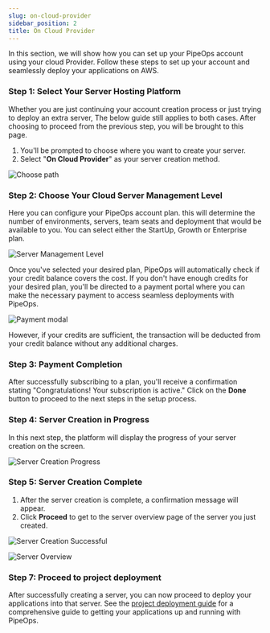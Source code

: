```yaml
---
slug: on-cloud-provider
sidebar_position: 2
title: On Cloud Provider
---
```


In this section, we will show how you can set up your PipeOps account using your cloud Provider. Follow these steps to set up your account and seamlessly deploy your applications on AWS.

### Step 1: Select Your Server Hosting Platform

Whether you are just continuing your account creation process or just trying to deploy an extra server, The below guide still applies to both cases. After choosing to proceed from the previous step, you will be brought to this page.

1. You'll be prompted to choose where you want to create your server.
2. Select "**On Cloud Provider**" as your server creation method.

![Choose path](https://pub-30c11acc143348fcae20835653c5514d.r2.dev//20/25/Deploy_On_Cloud_d5e1edc1a2.png)

### Step 2: Choose Your Cloud Server Management Level

Here you can configure your PipeOps account plan. this will determine the number of environments, servers, team seats and deployment that would be available to you. You can select either the StartUp, Growth or Enterprise plan.

![Server Management Level](https://pub-30c11acc143348fcae20835653c5514d.r2.dev//20/25/Choose_Tier_37f13610a8.png)

Once you've selected your desired plan, PipeOps will automatically check if your credit balance covers the cost. If you don't have enough credits for your desired plan, you'll be directed to a payment portal where you can make the necessary payment to access seamless deployments with PipeOps.

![Payment modal](https://pub-30c11acc143348fcae20835653c5514d.r2.dev//20/25/Payment_Confirmation_7fff228669.png)

However, if your credits are sufficient, the transaction will be deducted from your credit balance without any additional charges.

### Step 3: Payment Completion

After successfully subscribing to a plan, you'll receive a confirmation stating "Congratulations! Your subscription is active." Click on the **Done** button to proceed to the next steps in the setup process.

### Step 4: Server Creation in Progress

In this next step, the platform will display the progress of your server creation on the screen.

![Server Creation Progress](https://pub-30c11acc143348fcae20835653c5514d.r2.dev//20/26/In_Progress_65b9125d74.png)

### Step 5: Server Creation Complete

1. After the server creation is complete, a confirmation message will appear.
2. Click **Proceed** to get to the server overview page of the server you just created.

![Server Creation Successful](https://pub-30c11acc143348fcae20835653c5514d.r2.dev//20/26/Done_daa41dcdec.png)

![Server Overview](https://pub-30c11acc143348fcae20835653c5514d.r2.dev//20/26/Overview_027a244c0c.png)

### Step 7: Proceed to project deployment

After successfully creating a server, you can now proceed to deploy your applications into that server. See the [project deployment guide](/docs/projects/project-deployment.md) for a comprehensive guide to getting your applications up and running with PipeOps.
